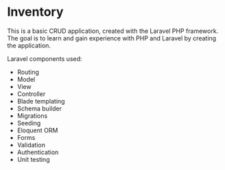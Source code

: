 Inventory
=========

This is a basic CRUD application, created with the Laravel PHP framework. The goal is to learn and gain experience with PHP and Laravel by creating the application.

Laravel components used:
* Routing
* Model
* View
* Controller
* Blade templating
* Schema builder
* Migrations
* Seeding
* Eloquent ORM
* Forms
* Validation
* Authentication
* Unit testing

